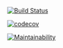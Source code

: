 [![Build Status](https://travis-ci.org/aguua/java-test-StringOperations.svg?branch=master)](https://travis-ci.org/aguua/java-test-StringOperations)

[![codecov](https://codecov.io/gh/aguua/java-test-StringOperations/branch/master/graph/badge.svg)](https://codecov.io/gh/aguua/java-test-StringOperations)

[![Maintainability](https://api.codeclimate.com/v1/badges/4598ae4c32785ef1777c/maintainability)](https://codeclimate.com/github/aguua/java-test-StringOperations/maintainability)
